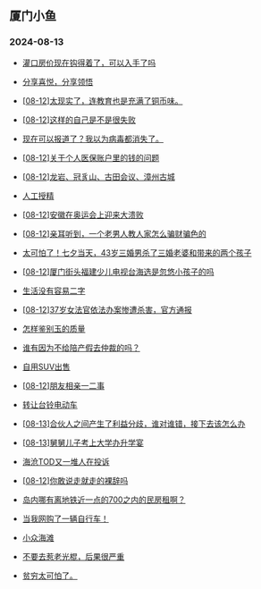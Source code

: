 ## 厦门小鱼 
### 2024-08-13

+ [灌口房价现在钩得着了，可以入手了吗](http://bbs.xmfish.com/read-htm-tid-18230615.html)

+ [分享喜悦，分享领悟](http://bbs.xmfish.com/read-htm-tid-18230573.html)

+ [[08-12]太现实了，连教育也是充满了铜币味。](http://bbs.xmfish.com/read-htm-tid-18230794.html)

+ [[08-12]这样的自己是不是很失败](http://bbs.xmfish.com/read-htm-tid-18230586.html)

+ [现在可以报道了？我以为病毒都消失了。](http://bbs.xmfish.com/read-htm-tid-18230800.html)

+ [[08-12]关于个人医保账户里的钱的问题](http://bbs.xmfish.com/read-htm-tid-18230682.html)

+ [[08-12]龙岩、冠豸山、古田会议、漳州古城](http://bbs.xmfish.com/read-htm-tid-18230815.html)

+ [人工授精](http://bbs.xmfish.com/read-htm-tid-18230826.html)

+ [[08-12]安徽在奥运会上迎来大溃败](http://bbs.xmfish.com/read-htm-tid-18230614.html)

+ [[08-12]亲耳听到，一个老男人教人家怎么骗财骗色的](http://bbs.xmfish.com/read-htm-tid-18230871.html)

+ [太可怕了！七夕当天，43岁三婚男杀了三婚老婆和带来的两个孩子](http://bbs.xmfish.com/read-htm-tid-18230839.html)

+ [[08-12]厦门街头福建少儿电视台海选是忽悠小孩子的吗](http://bbs.xmfish.com/read-htm-tid-18230779.html)

+ [生活没有容易二字](http://bbs.xmfish.com/read-htm-tid-18230993.html)

+ [[08-12]37岁女法官依法办案惨遭杀害，官方通报](http://bbs.xmfish.com/read-htm-tid-18230837.html)

+ [怎样鉴别玉的质量](http://bbs.xmfish.com/read-htm-tid-18230709.html)

+ [谁有因为不给陪产假去仲裁的吗？](http://bbs.xmfish.com/read-htm-tid-18230859.html)

+ [自用SUV出售](http://bbs.xmfish.com/read-htm-tid-18230971.html)

+ [[08-12]朋友相亲一二事](http://bbs.xmfish.com/read-htm-tid-18230872.html)

+ [转让台铃电动车](http://bbs.xmfish.com/read-htm-tid-18230824.html)

+ [[08-13]合伙人之间产生了利益分歧，谁对谁错，接下去该怎么办](http://bbs.xmfish.com/read-htm-tid-18231059.html)

+ [[08-13]舅舅儿子考上大学办升学宴](http://bbs.xmfish.com/read-htm-tid-18231161.html)

+ [海沧TOD又一堆人在投诉](http://bbs.xmfish.com/read-htm-tid-18231183.html)

+ [[08-12]你敢说走就走的裸辞吗](http://bbs.xmfish.com/read-htm-tid-18231006.html)

+ [岛内哪有离地铁近一点的700之内的民房租啊？](http://bbs.xmfish.com/read-htm-tid-18231084.html)

+ [当我网购了一辆自行车！](http://bbs.xmfish.com/read-htm-tid-18231206.html)

+ [小众海滩](http://bbs.xmfish.com/read-htm-tid-18231013.html)

+ [不要去惹老光棍，后果很严重](http://bbs.xmfish.com/read-htm-tid-18231218.html)

+ [贫穷太可怕了。](http://bbs.xmfish.com/read-htm-tid-18231079.html)

